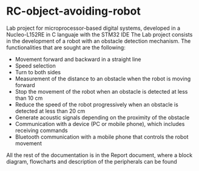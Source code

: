 # RC-object-avoiding-robot
Lab project for microprocessor-based digital systems, developed in a Nucleo-L152RE in C languaje with the STM32 IDE
The Lab project consists in the development of a robot with an obstacle detection mechanism. The functionalities that are sought are the following:

  - Movement forward and backward in a straight line
  - Speed selection
  - Turn to both sides
  - Measurement of the distance to an obstacle when the robot is moving forward
  - Stop the movement of the robot when an obstacle is detected at less than 10 cm
  - Reduce the speed of the robot progressively when an obstacle is detected at less than 20 cm
  - Generate acoustic signals depending on the proximity of the obstacle
  - Communication with a device (PC or mobile phone), which includes receiving commands
  - Bluetooth communication with a mobile phone that controls the robot movement

All the rest of the documentation is in the Report document, where a block diagram, flowcharts and description of the peripherals can be found
